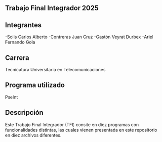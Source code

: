 ## Trabajo Final Integrador 2025

## Integrantes
-Solis Carlos Alberto
-Contreras Juan Cruz
-Gastón Veyrat Durbex
-Ariel Fernando Gola

## Carrera
Tecnicatura Universitaria en Telecomunicaciones

## Programa utilizado
PseInt

## Descripción
Este Trabajo Final Integrador (TFI) consite en diez programas con funcionalidades distintas, las cuales vienen presentada en este repositorio en diez archivos diferentes.  
